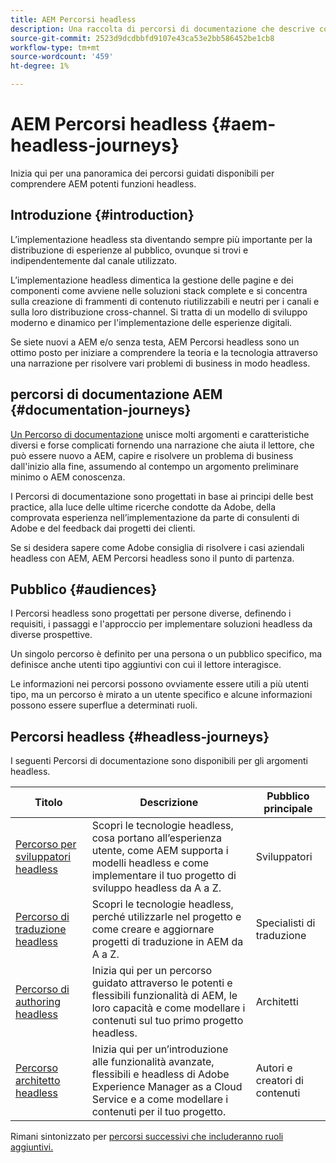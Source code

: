 ```yaml
---
title: AEM Percorsi headless
description: Una raccolta di percorsi di documentazione che descrive come utilizzare Adobe Experience Manager come CMS headless.
source-git-commit: 2523d9dcdbbfd9107e43ca53e2bb586452be1cb8
workflow-type: tm+mt
source-wordcount: '459'
ht-degree: 1%

---
```


# AEM Percorsi headless {#aem-headless-journeys}

Inizia qui per una panoramica dei percorsi guidati disponibili per comprendere AEM potenti funzioni headless.

## Introduzione {#introduction}

L’implementazione headless sta diventando sempre più importante per la distribuzione di esperienze al pubblico, ovunque si trovi e indipendentemente dal canale utilizzato.

L’implementazione headless dimentica la gestione delle pagine e dei componenti come avviene nelle soluzioni stack complete e si concentra sulla creazione di frammenti di contenuto riutilizzabili e neutri per i canali e sulla loro distribuzione cross-channel. Si tratta di un modello di sviluppo moderno e dinamico per l&#39;implementazione delle esperienze digitali.

Se siete nuovi a AEM e/o senza testa, AEM Percorsi headless sono un ottimo posto per iniziare a comprendere la teoria e la tecnologia attraverso una narrazione per risolvere vari problemi di business in modo headless.

## percorsi di documentazione AEM {#documentation-journeys}

[Un Percorso di documentazione](/help/journey-documentation/home.md) unisce molti argomenti e caratteristiche diversi e forse complicati fornendo una narrazione che aiuta il lettore, che può essere nuovo a AEM, capire e risolvere un problema di business dall&#39;inizio alla fine, assumendo al contempo un argomento preliminare minimo o AEM conoscenza.

I Percorsi di documentazione sono progettati in base ai principi delle best practice, alla luce delle ultime ricerche condotte da Adobe, della comprovata esperienza nell’implementazione da parte di consulenti di Adobe e del feedback dai progetti dei clienti.

Se si desidera sapere come Adobe consiglia di risolvere i casi aziendali headless con AEM, AEM Percorsi headless sono il punto di partenza.

## Pubblico {#audiences}

I Percorsi headless sono progettati per persone diverse, definendo i requisiti, i passaggi e l&#39;approccio per implementare soluzioni headless da diverse prospettive.

Un singolo percorso è definito per una persona o un pubblico specifico, ma definisce anche utenti tipo aggiuntivi con cui il lettore interagisce.

Le informazioni nei percorsi possono ovviamente essere utili a più utenti tipo, ma un percorso è mirato a un utente specifico e alcune informazioni possono essere superflue a determinati ruoli.

## Percorsi headless {#headless-journeys}

I seguenti Percorsi di documentazione sono disponibili per gli argomenti headless.

| Titolo | Descrizione | Pubblico principale |
|---|---|---|
| [Percorso per sviluppatori headless](/help/journey-headless/developer/overview.md) | Scopri le tecnologie headless, cosa portano all’esperienza utente, come AEM supporta i modelli headless e come implementare il tuo progetto di sviluppo headless da A a Z. | Sviluppatori |
| [Percorso di traduzione headless](/help/journey-headless/translation/overview.md) | Scopri le tecnologie headless, perché utilizzarle nel progetto e come creare e aggiornare progetti di traduzione in AEM da A a Z. | Specialisti di traduzione |
| [Percorso di authoring headless](/help/journey-headless/author/overview.md) | Inizia qui per un percorso guidato attraverso le potenti e flessibili funzionalità di AEM, le loro capacità e come modellare i contenuti sul tuo primo progetto headless. | Architetti |
| [Percorso architetto headless](/help/journey-headless/architect/overview.md) | Inizia qui per un’introduzione alle funzionalità avanzate, flessibili e headless di Adobe Experience Manager as a Cloud Service e a come modellare i contenuti per il tuo progetto. | Autori e creatori di contenuti |

Rimani sintonizzato per [percorsi successivi che includeranno ruoli aggiuntivi.](/help/journey-documentation/home.md#journeys)
